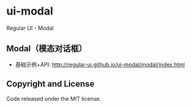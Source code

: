 # ui-modal

Regular UI - Modal

## Modal（模态对话框）

- 基础示例+API: http://regular-ui.github.io/ui-modal/modal/index.html

## Copyright and License

Code released under the MIT license.

